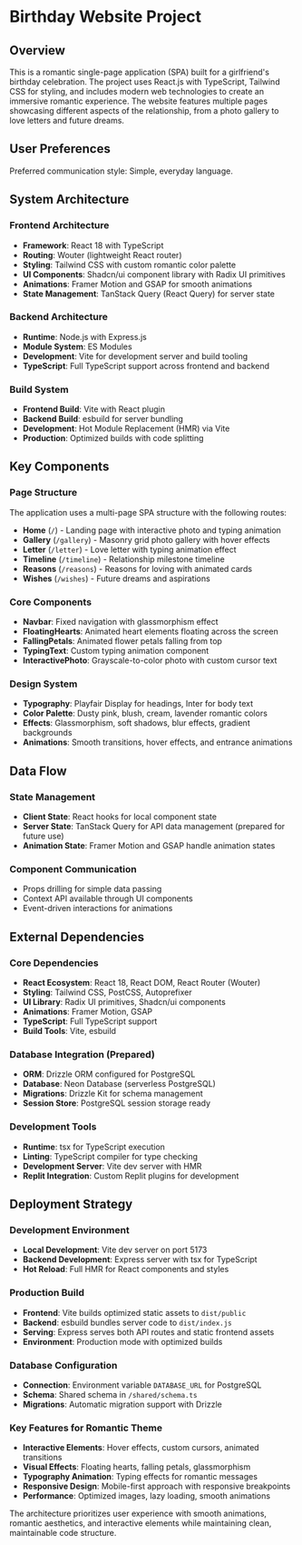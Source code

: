 # Birthday Website Project

## Overview

This is a romantic single-page application (SPA) built for a girlfriend's birthday celebration. The project uses React.js with TypeScript, Tailwind CSS for styling, and includes modern web technologies to create an immersive romantic experience. The website features multiple pages showcasing different aspects of the relationship, from a photo gallery to love letters and future dreams.

## User Preferences

Preferred communication style: Simple, everyday language.

## System Architecture

### Frontend Architecture
- **Framework**: React 18 with TypeScript
- **Routing**: Wouter (lightweight React router)
- **Styling**: Tailwind CSS with custom romantic color palette
- **UI Components**: Shadcn/ui component library with Radix UI primitives
- **Animations**: Framer Motion and GSAP for smooth animations
- **State Management**: TanStack Query (React Query) for server state

### Backend Architecture
- **Runtime**: Node.js with Express.js
- **Module System**: ES Modules
- **Development**: Vite for development server and build tooling
- **TypeScript**: Full TypeScript support across frontend and backend

### Build System
- **Frontend Build**: Vite with React plugin
- **Backend Build**: esbuild for server bundling
- **Development**: Hot Module Replacement (HMR) via Vite
- **Production**: Optimized builds with code splitting

## Key Components

### Page Structure
The application uses a multi-page SPA structure with the following routes:
- **Home** (`/`) - Landing page with interactive photo and typing animation
- **Gallery** (`/gallery`) - Masonry grid photo gallery with hover effects
- **Letter** (`/letter`) - Love letter with typing animation effect
- **Timeline** (`/timeline`) - Relationship milestone timeline
- **Reasons** (`/reasons`) - Reasons for loving with animated cards
- **Wishes** (`/wishes`) - Future dreams and aspirations

### Core Components
- **Navbar**: Fixed navigation with glassmorphism effect
- **FloatingHearts**: Animated heart elements floating across the screen
- **FallingPetals**: Animated flower petals falling from top
- **TypingText**: Custom typing animation component
- **InteractivePhoto**: Grayscale-to-color photo with custom cursor text

### Design System
- **Typography**: Playfair Display for headings, Inter for body text
- **Color Palette**: Dusty pink, blush, cream, lavender romantic colors
- **Effects**: Glassmorphism, soft shadows, blur effects, gradient backgrounds
- **Animations**: Smooth transitions, hover effects, and entrance animations

## Data Flow

### State Management
- **Client State**: React hooks for local component state
- **Server State**: TanStack Query for API data management (prepared for future use)
- **Animation State**: Framer Motion and GSAP handle animation states

### Component Communication
- Props drilling for simple data passing
- Context API available through UI components
- Event-driven interactions for animations

## External Dependencies

### Core Dependencies
- **React Ecosystem**: React 18, React DOM, React Router (Wouter)
- **Styling**: Tailwind CSS, PostCSS, Autoprefixer
- **UI Library**: Radix UI primitives, Shadcn/ui components
- **Animations**: Framer Motion, GSAP
- **TypeScript**: Full TypeScript support
- **Build Tools**: Vite, esbuild

### Database Integration (Prepared)
- **ORM**: Drizzle ORM configured for PostgreSQL
- **Database**: Neon Database (serverless PostgreSQL)
- **Migrations**: Drizzle Kit for schema management
- **Session Store**: PostgreSQL session storage ready

### Development Tools
- **Runtime**: tsx for TypeScript execution
- **Linting**: TypeScript compiler for type checking
- **Development Server**: Vite dev server with HMR
- **Replit Integration**: Custom Replit plugins for development

## Deployment Strategy

### Development Environment
- **Local Development**: Vite dev server on port 5173
- **Backend Development**: Express server with tsx for TypeScript
- **Hot Reload**: Full HMR for React components and styles

### Production Build
- **Frontend**: Vite builds optimized static assets to `dist/public`
- **Backend**: esbuild bundles server code to `dist/index.js`
- **Serving**: Express serves both API routes and static frontend assets
- **Environment**: Production mode with optimized builds

### Database Configuration
- **Connection**: Environment variable `DATABASE_URL` for PostgreSQL
- **Schema**: Shared schema in `/shared/schema.ts`
- **Migrations**: Automatic migration support with Drizzle

### Key Features for Romantic Theme
- **Interactive Elements**: Hover effects, custom cursors, animated transitions
- **Visual Effects**: Floating hearts, falling petals, glassmorphism
- **Typography Animation**: Typing effects for romantic messages
- **Responsive Design**: Mobile-first approach with responsive breakpoints
- **Performance**: Optimized images, lazy loading, smooth animations

The architecture prioritizes user experience with smooth animations, romantic aesthetics, and interactive elements while maintaining clean, maintainable code structure.